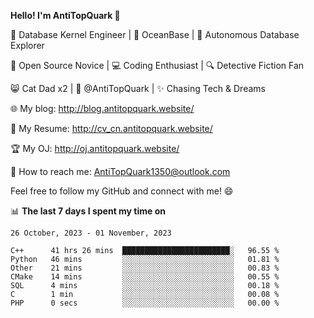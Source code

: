 
**Hello! I'm AntiTopQuark 👋**

🔧 Database Kernel Engineer | 🌊 OceanBase | 🤖 Autonomous Database Explorer

🌱 Open Source Novice | 💻 Coding Enthusiast | 🔍 Detective Fiction Fan

😸 Cat Dad x2 | 🎉 @AntiTopQuark | ✨ Chasing Tech & Dreams

🌐 My blog: http://blog.antitopquark.website/

📄 My Resume: http://cv_cn.antitopquark.website/

🏆 My OJ: http://oj.antitopquark.website/

📧 How to reach me: AntiTopQuark1350@outlook.com

Feel free to follow my GitHub and connect with me! 😄

📊 **The last 7 days I spent my time on** 

<!--START_SECTION:waka-->
```text
26 October, 2023 - 01 November, 2023

C++      41 hrs 26 mins  ████████████████████████░   96.55 % 
Python   46 mins         ░░░░░░░░░░░░░░░░░░░░░░░░░   01.81 % 
Other    21 mins         ░░░░░░░░░░░░░░░░░░░░░░░░░   00.83 % 
CMake    14 mins         ░░░░░░░░░░░░░░░░░░░░░░░░░   00.55 % 
SQL      4 mins          ░░░░░░░░░░░░░░░░░░░░░░░░░   00.18 % 
C        1 min           ░░░░░░░░░░░░░░░░░░░░░░░░░   00.08 % 
PHP      0 secs          ░░░░░░░░░░░░░░░░░░░░░░░░░   00.00 %
```
<!--END_SECTION:waka-->


